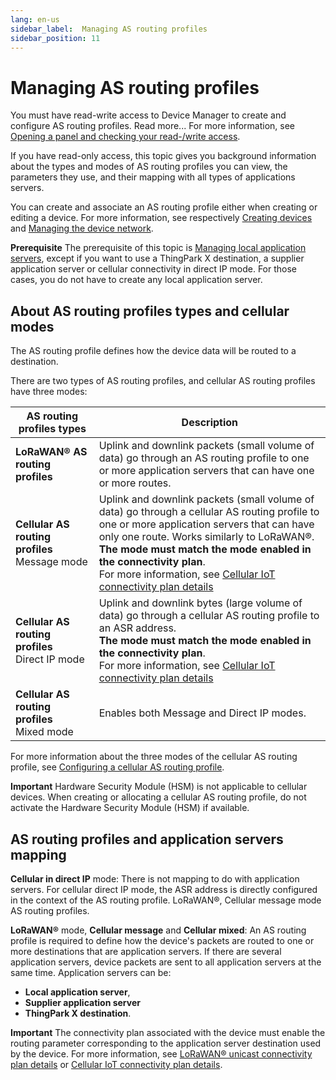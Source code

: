 ```yaml
---
lang: en-us
sidebar_label:  Managing AS routing profiles
sidebar_position: 11
---
```


# Managing AS routing profiles

You must have read-write access to Device Manager to create and
configure AS routing profiles. Read more\... For more information, see
[Opening a panel and checking your read-/write
access](../use-interface.md#opening-a-panel-and-checking-your-read-write-access).

If you have read-only access, this topic gives you background
information about the types and modes of AS routing profiles you can
view, the parameters they use, and their mapping with all types of
applications servers.

You can create and associate an AS routing profile either when creating
or editing a device. For more information, see respectively [Creating
devices](../create-devices/index.md) and [Managing the device
network](../manage-device-network/index.md).

**Prerequisite** The prerequisite of this topic is [Managing local
application servers](../manage-local-application-servers/index.md),
except if you want to use a ThingPark X destination, a supplier
application server or cellular connectivity in direct IP mode. For those
cases, you do not have to create any local application server.

## About AS routing profiles types and cellular modes

The AS routing profile defines how the device data will be routed to a destination.

There are two types of AS routing profiles, and cellular AS routing
profiles have three modes:

| AS routing profiles types | Description |
| -- | -- |
| **LoRaWAN® AS routing profiles** | Uplink and downlink packets (small volume of data) go through an AS routing profile to one or more application servers that can have one or more routes.|
| **Cellular AS routing profiles**<br/>Message mode|Uplink and downlink packets (small volume of data) go through a cellular AS routing profile to one or more application servers that can have only one route. Works similarly to LoRaWAN®.<br/>**The mode must match the mode enabled in the connectivity plan**.<br/>For more information, see [Cellular IoT connectivity plan details](../reference-information.md#cellular-iot-connectivity-plan-details) |
| **Cellular AS routing profiles**<br/>Direct IP mode|Uplink and downlink bytes (large volume of data) go through a cellular AS routing profile to an ASR address.<br/>**The mode must match the mode enabled in the connectivity plan**.<br/>For more information, see [Cellular IoT connectivity plan details](../reference-information.md#cellular-iot-connectivity-plan-details) |
| **Cellular AS routing profiles**<br/>Mixed mode|Enables both Message and Direct IP modes.|

For more information about the three modes of the cellular AS routing
profile, see [Configuring a cellular AS routing
profile](configure-cellular-as-routing-profile.md).

**Important** Hardware Security Module (HSM) is not applicable to
cellular devices. When creating or allocating a cellular AS routing
profile, do not activate the Hardware Security Module (HSM) if
available.

## AS routing profiles and application servers mapping

**Cellular in direct IP** mode: There is not mapping to do with application servers. For cellular direct IP mode, the ASR address is directly configured in the context of the AS routing profile.
LoRaWAN®, Cellular message mode AS routing profiles.

**LoRaWAN®** mode, **Cellular message** and **Cellular mixed**: An AS routing profile is required to define how the device's packets are routed to one or more destinations that are application servers. If there are several application servers, device packets are sent to all application servers at the same time. Application servers can be:
* **Local application server**,
* **Supplier application server**
* **ThingPark X destination**.
  
**Important** The connectivity plan associated with the device must
enable the routing parameter corresponding to the application server
destination used by the device. For more information, see [LoRaWAN®
unicast connectivity plan
details](../reference-information.md#lorawan®-unicast-connectivity-plan-details)
or [Cellular IoT connectivity plan
details](../reference-information.md#cellular-iot-connectivity-plan-details).
